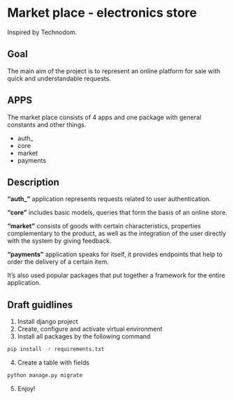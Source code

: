 # Market place - electronics store

Inspired by Technodom.

## Goal
The main aim of the project is to represent an online platform for sale with quick and understandable requests.

## APPS
The market place consists of 4 apps and one package with general constants and other things.

* auth_
* core
* market
* payments

## Description
**“auth_”** application represents requests related to user authentication.

 **“core”** includes basic models, queries that form the basis of an online store. 

**“market”** consists of goods with certain characteristics, properties complementary to the product, as well as the integration of the user directly with the system by giving feedback.

**“payments”** application speaks for itself, it provides endpoints that help to order the delivery of a certain item.

It’s also used popular packages that put together a framework for the entire application.


## Draft guidlines

1. Install django project
2. Create, configure and activate virtual environment
3. Install all packages by the following command
```bash
pip install -r requirements.txt
```
4. Create a table with fields
```bash
python manage.py migrate
```
5. Enjoy!
